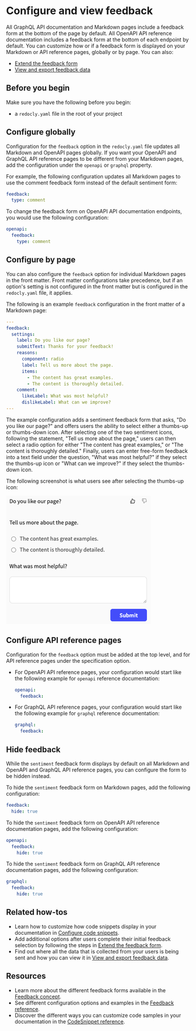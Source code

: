 # Configure and view feedback

All GraphQL API documentation and Markdown pages include a feedback form at the bottom of the page by default.
All OpenAPI API reference documentation includes a feedback form at the bottom of each endpoint by default.
You can customize how or if a feedback form is displayed on your Markdown or API reference pages, globally or by page.
You can also:

- [Extend the feedback form](extend-feedback.md)
- [View and export feedback data](view-export-data.md)

## Before you begin

Make sure you have the following before you begin:

- a `redocly.yaml` file in the root of your project

## Configure globally

Configuration for the `feedback` option in the `redocly.yaml` file updates all Markdown and OpenAPI pages globally.
If you want your OpenAPI and GraphQL API reference pages to be different from your Markdown pages, add the configuration under the `openapi` or `graphql` property.

For example, the following configuration updates all Markdown pages to use the comment feedback form instead of the default sentiment form:

```yaml
feedback:
  type: comment
```

To change the feedback form on OpenAPI API documentation endpoints, you would use the following configuration:

```yaml
openapi:
  feedback:
    type: comment
```

## Configure by page

You can also configure the `feedback` option for individual Markdown pages in the front matter.
Front matter configurations take precedence, but if an option's setting is not configured in the front matter but is configured in the `redocly.yaml` file, it applies.

The following is an example `feedback` configuration in the front matter of a Markdown page:

```yaml
---
feedback:
  settings:
    label: Do you like our page?
    submitText: Thanks for your feedback!
    reasons:
      component: radio
      label: Tell us more about the page.
      items:
        - The content has great examples.
        - The content is thoroughly detailed.
    comment:
      likeLabel: What was most helpful?
      dislikeLabel: What can we improve?
---
```

The example configuration adds a sentiment feedback form that asks, "Do you like our page?" and offers users the ability to select either a thumbs-up or thumbs-down icon.
After selecting one of the two sentiment icons, following the statement, "Tell us more about the page," users can then select a radio option for either "The content has great examples," or "The content is thoroughly detailed."
Finally, users can enter free-form feedback into a text field under the question, "What was most helpful?" if they select the thumbs-up icon or "What can we improve?" if they select the thumbs-down icon.

The following screenshot is what users see after selecting the thumbs-up icon:

![Sentiment feedback form with advanced options](../../images/sentiment-with-radio-comment.png)

## Configure API reference pages

Configuration for the `feedback` option must be added at the top level, and for API reference pages under the specification option.

- For OpenAPI API reference pages, your configuration would start like the following example for `openapi` reference documentation:
  ```yaml {% title="redocly.yaml" %}
  openapi:
    feedback:
  ```

- For GraphQL API reference pages, your configuration would start like the following example for `graphql` reference documentation:
  ```yaml {% title="redocly.yaml" %}
  graphql:
    feedback:
  ```

## Hide feedback

While the `sentiment` feedback form displays by default on all Markdown and OpenAPI and GraphQL API reference pages, you can configure the form to be hidden instead.

To hide the `sentiment` feedback form on Markdown pages, add the following configuration:

```yaml {% title="redocly.yaml" %}
feedback:
  hide: true
```

To hide the `sentiment` feedback form on OpenAPI API reference documentation pages, add the following configuration:

```yaml
openapi:
  feedback:
    hide: true
```

To hide the `sentiment` feedback form on GraphQL API reference documentation pages, add the following configuration:

```yaml
graphql:
  feedback:
    hide: true
```

## Related how-tos

- Learn how to customize how code snippets display in your documentation in [Configure code snippets](../../../author/how-to/configure-code-snippets.md).
- Add additional options after users complete their initial feedback selection by following the steps in [Extend the feedback form](extend-feedback.md).
- Find out where all the data that is collected from your users is being sent and how you can view it in [View and export feedback data](view-export-data.md).

## Resources

- Learn more about the different feedback forms available in the [Feedback concept](../../concepts/feedback.md).
- See different configuration options and examples in the [Feedback reference](../../../config/feedback.md).
- Discover the different ways you can customize code samples in your documentation in the [CodeSnippet reference](../../../config/code-snippet.md).
